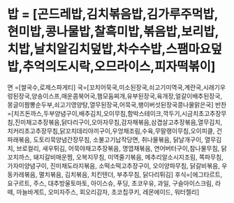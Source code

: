 # 밥 = [곤드레밥,김치볶음밥,김가루주먹밥,현미밥,콩나물밥,찰흑미밥,볶음밥,보리밥,치밥,날치알김치덮밥,차수수밥,스팸마요덮밥,추억의도시락,오므라이스,피자떡볶이]
면 =[쌀국수,로제스파게티]
국=[꼬치어묵국,미소된장국,쇠고기미역국,계란국,시래기우렁된장국,양송이스프,매운콤북어국,햄모둠찌개,유부된장국,육개장,얼갈이배추된장국,몽글이짬뽕순두부,쇠고기영양탕,열무된장국,어묵국,팽이버섯된장국콩나물맑은국]
반찬 =[치즈돈까스,두부양념구이,배추김치,오이무침,함박스테이크,깍두기,시금치초고추장무침,진미채고추장볶음,닭다리구이,오아자무침,감자채볶음,삼겹살고추장볶음,열무김치,치커리초고추장무침,닭꼬치데리야끼구이,우엉채조림,수육,무말랭이무침,오이피클, 건파래볶음, 도토리묵양념간장무침, 소불고기납작당면, 취나물볶음, 닭날개구이, 열무김치, 브로컬리, 새우튀김, 어묵야채고추장볶음, 명엽채볶음, 연어버터구이,참나물무침, 닭꼬치까스, 돼지갈비매운찜, 오복지무침, 미역줄기볶음, 메추리알소시지조림, 쪽파무침, 가자미양념구이, 진미채도라지볶음, 소떡소떡고추장구이, 오이양파무침, 닭갈비볶음, 우동카레볶음, 멸치볶음, 김치볶음, 치킨텐더, 부추무침, 닭다리튀김]
후식=[에그타르트, 요구르트, 주스, 대추방울토마토, 아이스슈, 푸딩, 초코우유, 과일, 구슬아이스크림, 라떼, 마늘바게트, 오미자주스, 회오리감자, 초코칩쿠키, 레몬에이드, 워터젤리]
